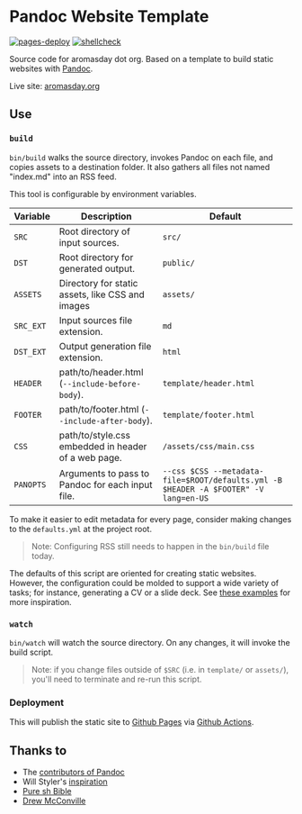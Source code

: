 # Pandoc Website Template

[![pages-deploy](https://github.com/alxmrs/pandoc-website-template/actions/workflows/pages.yml/badge.svg)](https://github.com/alxmrs/pandoc-website-template/actions/workflows/pages.yml)
[![shellcheck](https://github.com/alxmrs/pandoc-website-template/actions/workflows/shellcheck.yml/badge.svg)](https://github.com/alxmrs/pandoc-website-template/actions/workflows/shellcheck.yml)

Source code for aromasday dot org. Based on a template to build static websites with [Pandoc](https://pandoc.org/). 

Live site: [aromasday.org](https://aromasday.org)

## Use

### `build`

`bin/build` walks the source directory, invokes Pandoc on each file, and copies assets to a destination folder. It also
gathers all files not named "index.md" into an RSS feed.
 
This tool is configurable by environment variables.

| Variable  | Description                                         | Default                                                                              |
|-----------|-----------------------------------------------------|--------------------------------------------------------------------------------------|
| `SRC`     | Root directory of input sources.                    | `src/`                                                                               |
| `DST`     | Root directory for generated output.                | `public/`                                                                            |
| `ASSETS`  | Directory for static assets, like CSS and images    | `assets/`                                                                            |
| `SRC_EXT` | Input sources file extension.                       | `md`                                                                                 |
| `DST_EXT` | Output generation file extension.                   | `html`                                                                               |
| `HEADER`  | path/to/header.html (`--include-before-body`).      | `template/header.html`                                                               |
| `FOOTER`  | path/to/footer.html (`--include-after-body`).       | `template/footer.html`                                                               |
| `CSS`     | path/to/style.css embedded in header of a web page. | `/assets/css/main.css`                                                               |
| `PANOPTS` | Arguments to pass to Pandoc for each input file.    | `--css $CSS --metadata-file=$ROOT/defaults.yml -B $HEADER -A $FOOTER" -V lang=en-US` |

To make it easier to edit metadata for every page, consider making changes to the `defaults.yml` at the project root.

> Note: Configuring RSS still needs to happen in the `bin/build` file today.

The defaults of this script are oriented for creating static websites. However, the configuration could be molded to 
support a wide variety of tasks; for instance, generating a CV or a slide deck. See [these examples](https://pandoc.org/demos.html) 
for more inspiration.


### `watch`

`bin/watch` will watch the source directory. On any changes, it will invoke the build script.

> Note: if you change files outside of `$SRC` (i.e. in `template/` or `assets/`), you'll need to terminate and 
> re-run this script.

### Deployment

This will publish the static site to [Github Pages](https://pages.github.com) via [Github Actions](http://github.com/actions).


## Thanks to 

- The [contributors of Pandoc](https://github.com/jgm/pandoc/graphs/contributors)
- Will Styler's [inspiration](http://wstyler.ucsd.edu/posts/lmimg/spcv.txt)
- [Pure sh Bible](https://github.com/dylanaraps/pure-sh-bible)
- [Drew McConville](http://bettermotherfuckingwebsite.com/)
